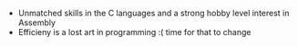 - Unmatched skills in the C languages and a strong hobby level interest in Assembly
- Efficieny is a lost art in programming :( time for that to change

<!---
Marcus-Hevring/Marcus-Hevring is a ✨ special ✨ repository because its `README.md` (this file) appears on your GitHub profile.
You can click the Preview link to take a look at your changes.
--->
